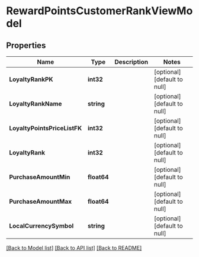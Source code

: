 # RewardPointsCustomerRankViewModel

## Properties
Name | Type | Description | Notes
------------ | ------------- | ------------- | -------------
**LoyaltyRankPK** | **int32** |  | [optional] [default to null]
**LoyaltyRankName** | **string** |  | [optional] [default to null]
**LoyaltyPointsPriceListFK** | **int32** |  | [optional] [default to null]
**LoyaltyRank** | **int32** |  | [optional] [default to null]
**PurchaseAmountMin** | **float64** |  | [optional] [default to null]
**PurchaseAmountMax** | **float64** |  | [optional] [default to null]
**LocalCurrencySymbol** | **string** |  | [optional] [default to null]

[[Back to Model list]](../README.md#documentation-for-models) [[Back to API list]](../README.md#documentation-for-api-endpoints) [[Back to README]](../README.md)


